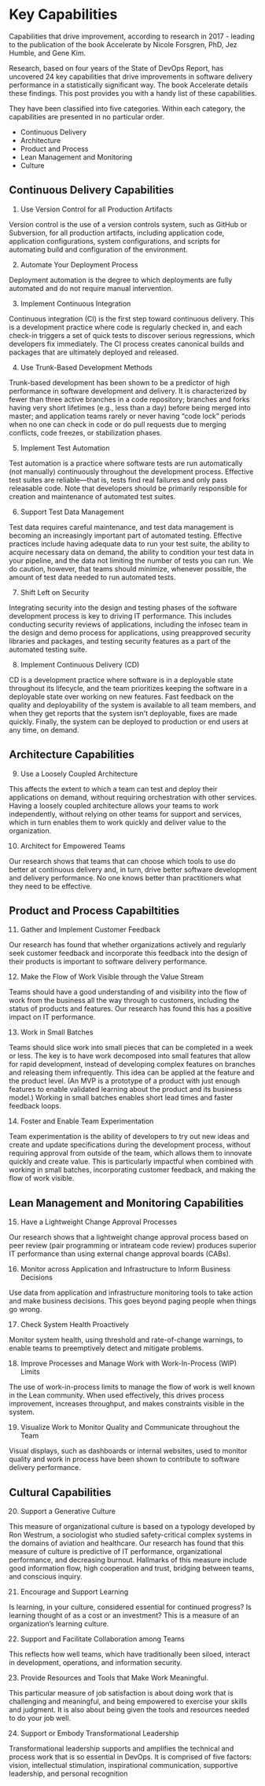 # Key Capabilities

Capabilities that drive improvement, according to research in 2017 - leading to the publication of the book Accelerate by Nicole Forsgren, PhD, Jez Humble, and Gene Kim.

Research, based on four years of the State of DevOps Report, has uncovered 24 key capabilities that drive improvements in software delivery performance in a statistically significant way. The book Accelerate details these findings. This post provides you with a handy list of these capabilities.

They have been classified into five categories. Within each category, the capabilities are presented in no particular order.

- Continuous Delivery
- Architecture
- Product and Process
- Lean Management and Monitoring
- Culture


## Continuous Delivery Capabilities

1. Use Version Control for all Production Artifacts

Version control is the use of a version controls system, such as GitHub or Subversion, for all production artifacts, including application code, application configurations, system configurations, and scripts for automating build and configuration of the environment. 

2. Automate Your Deployment Process

Deployment automation is the degree to which deployments are fully automated and do not require manual intervention. 

3. Implement Continuous Integration

Continuous integration (CI) is the first step toward continuous delivery. This is a development practice where code is regularly checked in, and each check-in triggers a set of quick tests to discover serious regressions, which developers fix immediately. The CI process creates canonical builds and packages that are ultimately deployed and released. 

4. Use Trunk-Based Development Methods

Trunk-based development has been shown to be a predictor of high performance in software development and delivery. It is characterized by fewer than three active branches in a code repository; branches and forks having very short lifetimes (e.g., less than a day) before being merged into master; and application teams rarely or never having “code lock” periods when no one can check in code or do pull requests due to merging conflicts, code freezes, or stabilization phases. 

5. Implement Test Automation

Test automation is a practice where software tests are run automatically (not manually) continuously throughout the development process. Effective test suites are reliable—that is, tests find real failures and only pass releasable code. Note that developers should be primarily responsible for creation and maintenance of automated test suites. 

6. Support Test Data Management

Test data requires careful maintenance, and test data management is becoming an increasingly important part of automated testing. Effective practices include having adequate data to run your test suite, the ability to acquire necessary data on demand, the ability to condition your test data in your pipeline, and the data not limiting the number of tests you can run. We do caution, however, that teams should minimize, whenever possible, the amount of test data needed to run automated tests. 

7. Shift Left on Security

Integrating security into the design and testing phases of the software development process is key to driving IT performance. This includes conducting security reviews of applications, including the infosec team in the design and demo process for applications, using preapproved security libraries and packages, and testing security features as a part of the automated testing suite. 

8. Implement Continuous Delivery (CD)

CD is a development practice where software is in a deployable state throughout its lifecycle, and the team prioritizes keeping the software in a deployable state over working on new features. Fast feedback on the quality and deployability of the system is available to all team members, and when they get reports that the system isn’t deployable, fixes are made quickly. Finally, the system can be deployed to production or end users at any time, on demand. 

## Architecture Capabilities

9. Use a Loosely Coupled Architecture

This affects the extent to which a team can test and deploy their applications on demand, without requiring orchestration with other services. Having a loosely coupled architecture allows your teams to work independently, without relying on other teams for support and services, which in turn enables them to work quickly and deliver value to the organization.

10. Architect for Empowered Teams

Our research shows that teams that can choose which tools to use do better at continuous delivery and, in turn, drive better software development and delivery performance. No one knows better than practitioners what they need to be effective.

## Product and Process Capabiltities

11. Gather and Implement Customer Feedback

Our research has found that whether organizations actively and regularly seek customer feedback and incorporate this feedback into the design of their products is important to software delivery performance.

12. Make the Flow of Work Visible through the Value Stream

Teams should have a good understanding of and visibility into the flow of work from the business all the way through to customers, including the status of products and features. Our research has found this has a positive impact on IT performance. 

13. Work in Small Batches

Teams should slice work into small pieces that can be completed in a week or less. The key is to have work decomposed into small features that allow for rapid development, instead of developing complex features on branches and releasing them infrequently. This idea can be applied at the feature and the product level. (An MVP is a prototype of a product with just enough features to enable validated learning about the product and its business model.) Working in small batches enables short lead times and faster feedback loops. 

14. Foster and Enable Team Experimentation 

Team experimentation is the ability of developers to try out new ideas and create and update specifications during the development process, without requiring approval from outside of the team, which allows them to innovate quickly and create value. This is particularly impactful when combined with working in small batches, incorporating customer feedback, and making the flow of work visible.

## Lean Management and Monitoring Capabilities

15. Have a Lightweight Change Approval Processes

Our research shows that a lightweight change approval process based on peer review (pair programming or intrateam code review) produces superior IT performance than using external change approval boards (CABs). 

16. Monitor across Application and Infrastructure to Inform Business Decisions

Use data from application and infrastructure monitoring tools to take action and make business decisions. This goes beyond paging people when things go wrong.

17. Check System Health Proactively

Monitor system health, using threshold and rate-of-change warnings, to enable teams to preemptively detect and mitigate problems.

18. Improve Processes and Manage Work with Work-In-Process (WIP) Limits

The use of work-in-process limits to manage the flow of work is well known in the Lean community. When used effectively, this drives process improvement, increases throughput, and makes constraints visible in the system.

19. Visualize Work to Monitor Quality and Communicate throughout the Team

Visual displays, such as dashboards or internal websites, used to monitor quality and work in process have been shown to contribute to software delivery performance. 

## Cultural Capabilities

20. Support a Generative Culture

This measure of organizational culture is based on a typology developed by Ron Westrum, a sociologist who studied safety-critical complex systems in the domains of aviation and healthcare. Our research has found that this measure of culture is predictive of IT performance, organizational performance, and decreasing burnout. Hallmarks of this measure include good information flow, high cooperation and trust, bridging between teams, and conscious inquiry.

21. Encourage and Support Learning

Is learning, in your culture, considered essential for continued progress? Is learning thought of as a cost or an investment? This is a measure of an organization’s learning culture.

22. Support and Facilitate Collaboration among Teams

This reflects how well teams, which have traditionally been siloed, interact in development, operations, and information security. 

23. Provide Resources and Tools that Make Work Meaningful.

This particular measure of job satisfaction is about doing work that is challenging and meaningful, and being empowered to exercise your skills and judgment. It is also about being given the tools and resources needed to do your job well. 

24. Support or Embody Transformational Leadership

Transformational leadership supports and amplifies the technical and process work that is so essential in DevOps. It is comprised of five factors: vision, intellectual stimulation, inspirational communication, supportive leadership, and personal recognition
